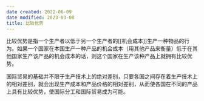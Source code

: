```yaml
---
date created: 2022-06-09
date modified: 2023-03-08
title: 比较优势
---
```


比较优势是指一个生产者以低于另一个生产者的[[机会成本]]生产一种物品的行为。如果一个国家在本国生产一种产品的机会成本（用其他产品来衡量）低于在其他国家生产该产品的机会成本的话，则这个国家在生产该种产品上就拥有比较优势。

国际贸易的基础并不限于生产技术上的绝对差别，只要各国之间存在着生产技术上的相对差别，就会出现生产成本和产品价格的相对差别，从而使各国在不同的产品上具有比较优势，使国际分工和国际贸易成为可能。
